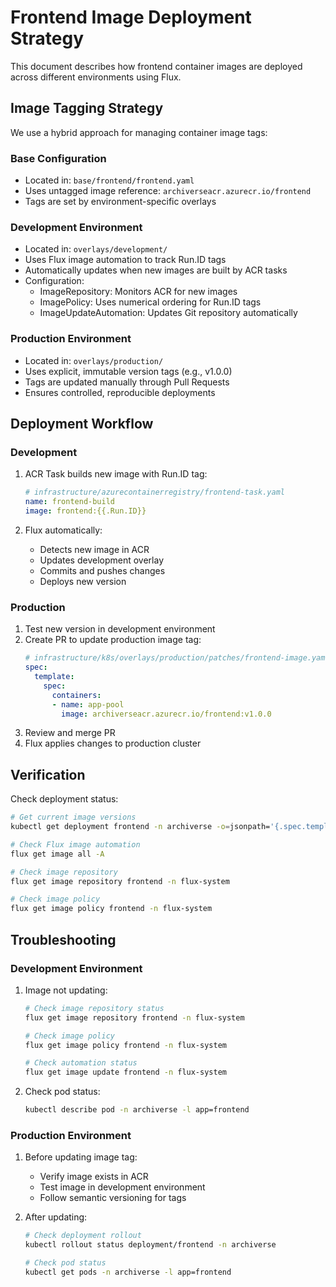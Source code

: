 # Frontend Image Deployment Strategy

This document describes how frontend container images are deployed across different environments using Flux.

## Image Tagging Strategy

We use a hybrid approach for managing container image tags:

### Base Configuration
- Located in: `base/frontend/frontend.yaml`
- Uses untagged image reference: `archiverseacr.azurecr.io/frontend`
- Tags are set by environment-specific overlays

### Development Environment
- Located in: `overlays/development/`
- Uses Flux image automation to track Run.ID tags
- Automatically updates when new images are built by ACR tasks
- Configuration:
  - ImageRepository: Monitors ACR for new images
  - ImagePolicy: Uses numerical ordering for Run.ID tags
  - ImageUpdateAutomation: Updates Git repository automatically

### Production Environment
- Located in: `overlays/production/`
- Uses explicit, immutable version tags (e.g., v1.0.0)
- Tags are updated manually through Pull Requests
- Ensures controlled, reproducible deployments

## Deployment Workflow

### Development
1. ACR Task builds new image with Run.ID tag:
   ```yaml
   # infrastructure/azurecontainerregistry/frontend-task.yaml
   name: frontend-build
   image: frontend:{{.Run.ID}}
   ```

2. Flux automatically:
   - Detects new image in ACR
   - Updates development overlay
   - Commits and pushes changes
   - Deploys new version

### Production
1. Test new version in development environment
2. Create PR to update production image tag:
   ```yaml
   # infrastructure/k8s/overlays/production/patches/frontend-image.yaml
   spec:
     template:
       spec:
         containers:
         - name: app-pool
           image: archiverseacr.azurecr.io/frontend:v1.0.0
   ```
3. Review and merge PR
4. Flux applies changes to production cluster

## Verification

Check deployment status:
```bash
# Get current image versions
kubectl get deployment frontend -n archiverse -o=jsonpath='{.spec.template.spec.containers[0].image}'

# Check Flux image automation
flux get image all -A

# Check image repository
flux get image repository frontend -n flux-system

# Check image policy
flux get image policy frontend -n flux-system
```

## Troubleshooting

### Development Environment
1. Image not updating:
   ```bash
   # Check image repository status
   flux get image repository frontend -n flux-system
   
   # Check image policy
   flux get image policy frontend -n flux-system
   
   # Check automation status
   flux get image update frontend -n flux-system
   ```

2. Check pod status:
   ```bash
   kubectl describe pod -n archiverse -l app=frontend
   ```

### Production Environment
1. Before updating image tag:
   - Verify image exists in ACR
   - Test image in development environment
   - Follow semantic versioning for tags

2. After updating:
   ```bash
   # Check deployment rollout
   kubectl rollout status deployment/frontend -n archiverse
   
   # Check pod status
   kubectl get pods -n archiverse -l app=frontend
